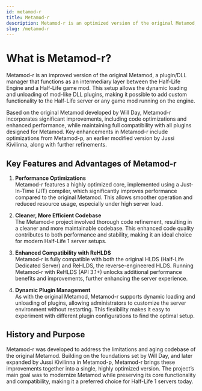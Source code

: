 ```yaml
---
id: metamod-r
title: Metamod-r
description: Metamod-r is an optimized version of the original Metamod, enhancing performance and compatibility for Half-Life 1 servers.
slug: /metamod-r
---
```


# What is Metamod-r?

Metamod-r is an improved version of the original Metamod, a plugin/DLL manager that functions as an intermediary layer between the Half-Life Engine and a Half-Life game mod. This setup allows the dynamic loading and unloading of mod-like DLL plugins, making it possible to add custom functionality to the Half-Life server or any game mod running on the engine.

Based on the original Metamod developed by Will Day, Metamod-r incorporates significant improvements, including code optimizations and enhanced performance, while maintaining full compatibility with all plugins designed for Metamod. Key enhancements in Metamod-r include optimizations from Metamod-p, an earlier modified version by Jussi Kivilinna, along with further refinements.

## Key Features and Advantages of Metamod-r

1. **Performance Optimizations**  
   Metamod-r features a highly optimized core, implemented using a Just-In-Time (JIT) compiler, which significantly improves performance compared to the original Metamod. This allows smoother operation and reduced resource usage, especially under high server load.

2. **Cleaner, More Efficient Codebase**  
   The Metamod-r project involved thorough code refinement, resulting in a cleaner and more maintainable codebase. This enhanced code quality contributes to both performance and stability, making it an ideal choice for modern Half-Life 1 server setups.

3. **Enhanced Compatibility with ReHLDS**  
   Metamod-r is fully compatible with both the original HLDS (Half-Life Dedicated Server) and ReHLDS, the reverse-engineered HLDS. Running Metamod-r with ReHLDS (API 3.1+) unlocks additional performance benefits and improvements, further enhancing the server experience.

4. **Dynamic Plugin Management**  
   As with the original Metamod, Metamod-r supports dynamic loading and unloading of plugins, allowing administrators to customize the server environment without restarting. This flexibility makes it easy to experiment with different plugin configurations to find the optimal setup.

## History and Purpose

Metamod-r was developed to address the limitations and aging codebase of the original Metamod. Building on the foundations set by Will Day, and later expanded by Jussi Kivilinna in Metamod-p, Metamod-r brings these improvements together into a single, highly optimized version. The project’s main goal was to modernize Metamod while preserving its core functionality and compatibility, making it a preferred choice for Half-Life 1 servers today.
